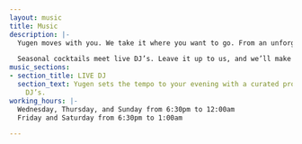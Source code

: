 ```yaml
---
layout: music
title: Music
description: |-
  Yugen moves with you. We take it where you want to go. From an unforgettable dinner to a night out, there’s no reason to say goodbye. Be here, in the now.

  Seasonal cocktails meet live DJ’s. Leave it up to us, and we’ll make it a night.
music_sections:
- section_title: LIVE DJ
  section_text: Yugen sets the tempo to your evening with a curated program of acclaimed
    DJ’s.
working_hours: |-
  Wednesday, Thursday, and Sunday from 6:30pm to 12:00am
  Friday and Saturday from 6:30pm to 1:00am

---
```

